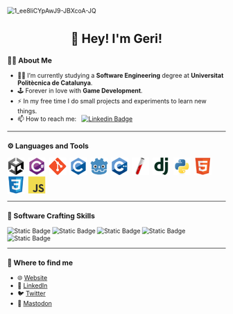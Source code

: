 ![1_ee8liCYpAwJ9-JBXcoA-JQ](https://github.com/GerardGascon/GerardGascon/assets/52170489/903f6b45-aeca-4d98-88a4-5d0bc5861e63)

<h1 align="center">👋 Hey! I'm Geri!</h1>

### 🧑‍💻&nbsp;About Me

- 🧑‍🎓 I’m currently studying a **Software Engineering** degree at **Universitat Politècnica de Catalunya**.
- 🕹️ Forever in love with **Game Development**.
- ⚡ In my free time I do small projects and experiments to learn new things.
- 📫 How to reach me: &nbsp; [![Linkedin Badge](https://img.shields.io/badge/-Gerard%20Gasc%C3%B3n-blue?style=flat&logo=Linkedin&logoColor=white)](https://www.linkedin.com/in/gerardgasconmoline)

---

### ⚙️&nbsp;Languages and Tools

<p>
<img src="https://github.com/devicons/devicon/blob/master/icons/unity/unity-original.svg" title="unity" alt="unity" width="40" height="40"/>&nbsp;
<img src="https://github.com/devicons/devicon/blob/master/icons/csharp/csharp-original.svg" title="csharp" alt="csharp" width="40" height="40"/>&nbsp;
<img src="https://github.com/devicons/devicon/blob/master/icons/git/git-original.svg" title="git" **alt="git" width="40" height="40"/>&nbsp;
<img src="https://github.com/devicons/devicon/blob/master/icons/c/c-original.svg" title="c" alt="c" width="40" height="40"/>&nbsp;
<img src="https://github.com/devicons/devicon/blob/master/icons/godot/godot-original.svg" title="godot" alt="godot" width="40" height="40"/>&nbsp;
<img src="https://github.com/devicons/devicon/blob/master/icons/cplusplus/cplusplus-original.svg" title="cplusplus"  alt="cplusplus" width="40" height="40"/>&nbsp;
<img src="https://github.com/devicons/devicon/blob/master/icons/jekyll/jekyll-original.svg" title="jekyll" alt="jekyll" width="40" height="40"/>&nbsp;
<img src="https://github.com/devicons/devicon/blob/master/icons/django/django-plain.svg" title="django" alt="django" width="40" height="40"/>&nbsp;
<img src="https://github.com/devicons/devicon/blob/master/icons/python/python-original.svg" title="python" alt="python" width="40" height="40"/>&nbsp;
<img src="https://github.com/devicons/devicon/blob/master/icons/html5/html5-original.svg" title="html5" alt="html5" width="40" height="40"/>&nbsp;
<img src="https://github.com/devicons/devicon/blob/master/icons/css3/css3-original.svg"  title="css3" alt="css3" width="40" height="40"/>&nbsp;
<img src="https://github.com/devicons/devicon/blob/master/icons/javascript/javascript-original.svg" title="javascript" alt="javascript" width="40" height="40"/>&nbsp;
</p>

---

### 🧠&nbsp;Software Crafting Skills

<p>
  <img alt="Static Badge" src="https://img.shields.io/badge/TDD-blueviolet?style=for-the-badge">
  <img alt="Static Badge" src="https://img.shields.io/badge/Pair%2FMob_Programming-crimson?style=for-the-badge">
  <img alt="Static Badge" src="https://img.shields.io/badge/Test_Automation-darkcyan?style=for-the-badge">
  <img alt="Static Badge" src="https://img.shields.io/badge/Refactoring-brown?style=for-the-badge">
  <img alt="Static Badge" src="https://img.shields.io/badge/Extreme%20Programming-darkolivegreen?style=for-the-badge">
</p>

---

### 🔗&nbsp;Where to find me

- 🌐&nbsp;[Website](https://gerardgascon.com/)
- 💼&nbsp;[LinkedIn](https://www.linkedin.com/in/gerardgasconmoline/)
- 🐦&nbsp;[Twitter](https://x.com/G_of_Geri)
- 🦣&nbsp;[Mastodon](https://mastodon.gamedev.place/@geri)


